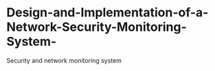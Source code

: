 # Design-and-Implementation-of-a-Network-Security-Monitoring-System-
Security and network monitoring system 
